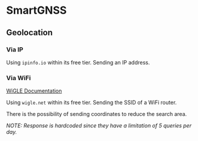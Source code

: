 # SmartGNSS

## Geolocation
### Via IP
Using `ipinfo.io` within its free tier. Sending an IP address.

### Via WiFi
[WiGLE Documentation](https://api.wigle.net/swagger#/) 

Using `wigle.net` within its free tier. Sending the SSID of a WiFi
router.

There is the possibility of sending coordinates to reduce the search
area.

_NOTE: Response is hardcoded since they have a limitation of 5 queries
per day._
